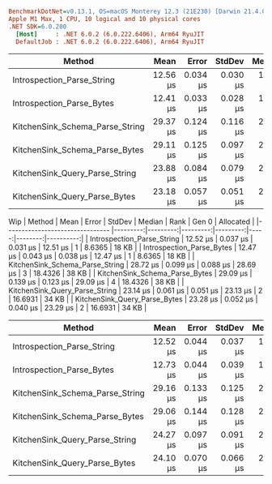 ``` ini

BenchmarkDotNet=v0.13.1, OS=macOS Monterey 12.3 (21E230) [Darwin 21.4.0]
Apple M1 Max, 1 CPU, 10 logical and 10 physical cores
.NET SDK=6.0.200
  [Host]     : .NET 6.0.2 (6.0.222.6406), Arm64 RyuJIT
  DefaultJob : .NET 6.0.2 (6.0.222.6406), Arm64 RyuJIT


```
|                          Method |     Mean |    Error |   StdDev |   Median | Rank |   Gen 0 | Allocated |
|-------------------------------- |---------:|---------:|---------:|---------:|-----:|--------:|----------:|
|      Introspection_Parse_String | 12.56 μs | 0.034 μs | 0.030 μs | 12.56 μs |    2 |  8.6365 |     18 KB |
|       Introspection_Parse_Bytes | 12.41 μs | 0.033 μs | 0.028 μs | 12.42 μs |    1 |  8.6365 |     18 KB |
| KitchenSink_Schema_Parse_String | 29.37 μs | 0.124 μs | 0.116 μs | 29.38 μs |    5 | 18.4326 |     38 KB |
|  KitchenSink_Schema_Parse_Bytes | 29.11 μs | 0.125 μs | 0.097 μs | 29.14 μs |    5 | 18.4326 |     38 KB |
|  KitchenSink_Query_Parse_String | 23.88 μs | 0.084 μs | 0.079 μs | 23.88 μs |    4 | 16.6931 |     34 KB |
|   KitchenSink_Query_Parse_Bytes | 23.18 μs | 0.057 μs | 0.051 μs | 23.18 μs |    3 | 16.6931 |     34 KB |


Wip
|                          Method |     Mean |    Error |   StdDev |   Median | Rank |   Gen 0 | Allocated |
|-------------------------------- |---------:|---------:|---------:|---------:|-----:|--------:|----------:|
|      Introspection_Parse_String | 12.52 μs | 0.037 μs | 0.031 μs | 12.51 μs |    1 |  8.6365 |     18 KB |
|       Introspection_Parse_Bytes | 12.47 μs | 0.043 μs | 0.038 μs | 12.47 μs |    1 |  8.6365 |     18 KB |
| KitchenSink_Schema_Parse_String | 28.72 μs | 0.099 μs | 0.088 μs | 28.69 μs |    3 | 18.4326 |     38 KB |
|  KitchenSink_Schema_Parse_Bytes | 29.09 μs | 0.139 μs | 0.123 μs | 29.09 μs |    4 | 18.4326 |     38 KB |
|  KitchenSink_Query_Parse_String | 23.14 μs | 0.061 μs | 0.051 μs | 23.13 μs |    2 | 16.6931 |     34 KB |
|   KitchenSink_Query_Parse_Bytes | 23.28 μs | 0.052 μs | 0.040 μs | 23.29 μs |    2 | 16.6931 |     34 KB |

|                          Method |     Mean |    Error |   StdDev |   Median | Rank |   Gen 0 | Allocated |
|-------------------------------- |---------:|---------:|---------:|---------:|-----:|--------:|----------:|
|      Introspection_Parse_String | 12.52 μs | 0.044 μs | 0.037 μs | 12.51 μs |    1 |  8.6365 |     18 KB |
|       Introspection_Parse_Bytes | 12.73 μs | 0.044 μs | 0.039 μs | 12.73 μs |    2 |  8.6365 |     18 KB |
| KitchenSink_Schema_Parse_String | 29.16 μs | 0.133 μs | 0.125 μs | 29.15 μs |    4 | 18.4326 |     38 KB |
|  KitchenSink_Schema_Parse_Bytes | 29.06 μs | 0.144 μs | 0.128 μs | 29.07 μs |    4 | 18.4326 |     38 KB |
|  KitchenSink_Query_Parse_String | 24.27 μs | 0.097 μs | 0.091 μs | 24.24 μs |    3 | 16.6931 |     34 KB |
|   KitchenSink_Query_Parse_Bytes | 24.10 μs | 0.070 μs | 0.066 μs | 24.08 μs |    3 | 16.6931 |     34 KB |